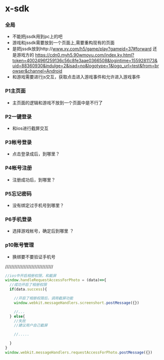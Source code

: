 # x-sdk

### 全局
* 不能把jssdk用到pc上的吧
* 游戏和jssdk需要放到一个页面上,需要重构现有的页面 
* 是把jssdk放到http://www.xy.com/h5/game/play?gameid=37#forward 还是游戏方的
https://cdn0.myh5.90wmoyu.com/index.ky.html?token=4002496f259136c56c8fe3aae0366508&logintime=1559281173&uid=88360930&indulge=2&isad=no&logotype=1&logo_url=test&from=browser&channel=Android
* 和游戏需要进行js交互，获取点击进入游戏事件和允许进入游戏事件

### P1主页面
* 主页面的逻辑和游戏不放到一个页面中是不行了

### P2一键登录
* 和ios进行截屏交互

### P3帐号登录
* 点击登录成后，到哪里？

### P4帐号注册
* 注册成功后，到哪里？

### P5忘记密码
* 没有绑定过手机号到哪里？

### P6手机登录
* 选择游戏帐号，确定后到哪里 ？

### p10账号管理
* 换绑要不要验证手机号


///////////////////////////////


```js
//ios中开启相册权限，和截屏
window.handleRequestAccessForPhoto = (data)=>{
  //成功开启了相册权限
  if(data.success){

    //开启了相册权限后，调用截屏功能
    window.webkit.messageHandlers.screenshort.postMessage({})

    //...
  } else{
    //失败
    //建议用户自己截屏

    //.....

  }
}
window.webkit.messageHandlers.requestAccessForPhoto.postMessage({})

```

